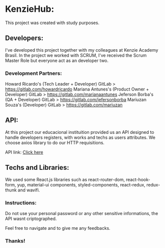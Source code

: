 # KenzieHub: 

This project was created with study purposes.

## Developers:

I've developed this project together with my colleagues at Kenzie Academy Brasil.
In the project we worked with SCRUM, I've received the Scrum Master Role but everyone act as an developer two.

### Development Partners:

Howard Ricardo's (Tech Leader + Developer) GitLab > https://gitlab.com/howardricardo
Mariana Antunes's (Product Owner + Developer) GitLab > https://gitlab.com/marianaantunes
Jeferson Borba's (QA + Developer) GitLab > https://gitlab.com/jefersonborba
Mariuzan Souza's (Developer) GitLab > https://gitlab.com/mariuzan

## API:

At this project our educacional instituition provided us an API designed to handle developers registers, with works and techs as users attributes.
We choose axios library to do our HTTP requisitions.

API link: [Click here](https://gitlab.com/ka-br-jul-2020/kenziehub-api)

## Techs and Libraries:

We used some React.js libraries such as react-router-dom, react-hook-form, yup, material-ui components, styled-components, react-redux, redux-thunk and wavifi.

### Instructions:
Do not use your personal password or any other sensitive informations, the API wasnt criptographed.

Feel free to navigate and to give me any feedbacks.

 ### Thanks!
